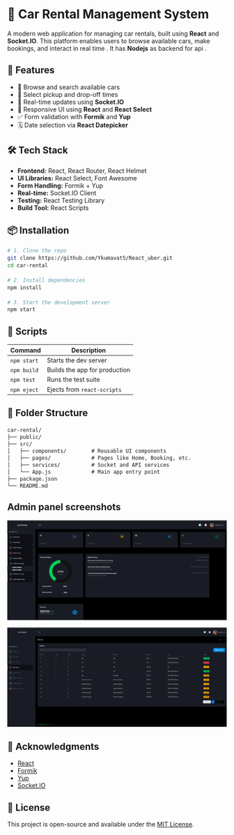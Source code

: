 # 🚗 Car Rental Management System

A modern web application for managing car rentals, built using **React** and **Socket.IO**. This platform enables users to browse available cars, make bookings, and interact in real time . It has **Nodejs** as backend for api .

## 📌 Features

- 🧭 Browse and search available cars
- 📅 Select pickup and drop-off times
- 🔁 Real-time updates using **Socket.IO**
- 🎨 Responsive UI using **React** and **React Select**
- ✅ Form validation with **Formik** and **Yup**
- 🗓️ Date selection via **React Datepicker**

## 🛠 Tech Stack

- **Frontend:** React, React Router, React Helmet
- **UI Libraries:** React Select, Font Awesome
- **Form Handling:** Formik + Yup
- **Real-time:** Socket.IO Client
- **Testing:** React Testing Library
- **Build Tool:** React Scripts

## 📦 Installation

```bash
# 1. Clone the repo
git clone https://github.com/Ykumavat5/React_uber.git
cd car-rental

# 2. Install dependencies
npm install

# 3. Start the development server
npm start
```

## 🔧 Scripts

| Command       | Description                   |
|---------------|-------------------------------|
| `npm start`   | Starts the dev server          |
| `npm build`   | Builds the app for production  |
| `npm test`    | Runs the test suite            |
| `npm eject`   | Ejects from `react-scripts`    |

## 📁 Folder Structure

```
car-rental/
├── public/
├── src/
│   ├── components/        # Reusable UI components
│   ├── pages/             # Pages like Home, Booking, etc.
│   ├── services/          # Socket and API services
│   └── App.js             # Main app entry point
├── package.json
└── README.md
```





## Admin panel screenshots
![Blog Screenshot 1](public/assets/images/Screenshot%20from%202025-07-03%2014-56-40.png)


![Blog Screenshot 2](public/assets/images/Screenshot%20from%202025-07-03%2014-57-24.png)




## 🙌 Acknowledgments

- [React](https://reactjs.org/)
- [Formik](https://formik.org/)
- [Yup](https://github.com/jquense/yup)
- [Socket.IO](https://socket.io/)

## 📄 License

This project is open-source and available under the [MIT License](LICENSE).
